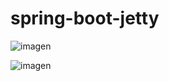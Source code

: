 # spring-boot-jetty

![imagen](https://user-images.githubusercontent.com/49040356/220158768-5e9cf959-1076-4260-a42f-374a44852d4f.png)


![imagen](https://user-images.githubusercontent.com/49040356/220158808-1c960589-6faa-4755-af3b-7124e30f3dd9.png)
